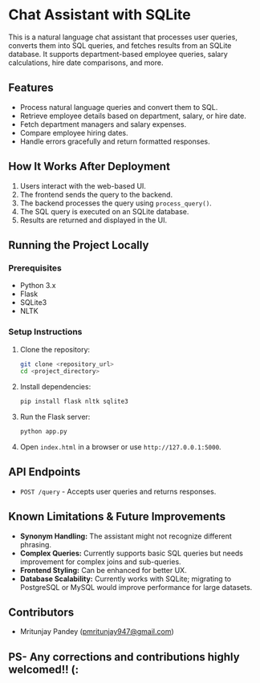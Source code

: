# Chat Assistant with SQLite

This is a natural language chat assistant that processes user queries, converts them into SQL queries, and fetches results from an SQLite database. It supports department-based employee queries, salary calculations, hire date comparisons, and more.

## Features
- Process natural language queries and convert them to SQL.
- Retrieve employee details based on department, salary, or hire date.
- Fetch department managers and salary expenses.
- Compare employee hiring dates.
- Handle errors gracefully and return formatted responses.

## How It Works After Deployment
1. Users interact with the web-based UI.
2. The frontend sends the query to the backend.
3. The backend processes the query using `process_query()`.
4. The SQL query is executed on an SQLite database.
5. Results are returned and displayed in the UI.

## Running the Project Locally
### Prerequisites
- Python 3.x
- Flask
- SQLite3
- NLTK

### Setup Instructions
1. Clone the repository:
   ```sh
   git clone <repository_url>
   cd <project_directory>
   ```
2. Install dependencies:
   ```sh
   pip install flask nltk sqlite3
   ```
3. Run the Flask server:
   ```sh
   python app.py
   ```
4. Open `index.html` in a browser or use `http://127.0.0.1:5000`.

## API Endpoints
- `POST /query` - Accepts user queries and returns responses.

## Known Limitations & Future Improvements
- **Synonym Handling:** The assistant might not recognize different phrasing.
- **Complex Queries:** Currently supports basic SQL queries but needs improvement for complex joins and sub-queries.
- **Frontend Styling:** Can be enhanced for better UX.
- **Database Scalability:** Currently works with SQLite; migrating to PostgreSQL or MySQL would improve performance for large datasets.

## Contributors
- Mritunjay Pandey (pmritunjay947@gmail.com)

## PS- Any corrections and contributions highly welcomed!! (:

